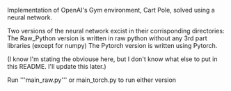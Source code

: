 Implementation of OpenAI's Gym environment, Cart Pole, solved using a neural network. 

Two versions of the neural network excist in their corrisponding directories:
The Raw_Python version is written in raw python without any 3rd part libraries (except for numpy)
The Pytorch version is written using Pytorch.

(I know I'm stating the obviouse here, but I don't know what else to put in this README. I'll update this later.)

Run '''main_raw.py''' or main_torch.py to run either version
